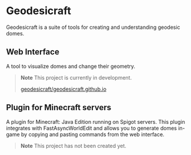# Geodesicraft

Geodesicraft is a suite of tools for creating and understanding geodesic domes.

## Web Interface
A tool to visualize domes and change their geometry.

> **Note**
> This project is currently in development.
>
> [geodesicraft/geodesicraft.github.io](https://github.com/geodesicraft/geodesicraft.github.io)

## Plugin for Minecraft servers
A plugin for Minecraft: Java Edition running on Spigot servers. This plugin integrates with FastAsyncWorldEdit and allows you to generate domes in-game by copying and pasting commands from the web interface.
> **Note**
> This project has not been created yet.
